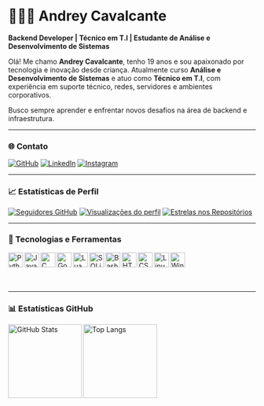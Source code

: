 # 👨🏻‍💻 Andrey Cavalcante

**Backend Developer | Técnico em T.I | Estudante de Análise e Desenvolvimento de Sistemas**

Olá! Me chamo **Andrey Cavalcante**, tenho 19 anos e sou apaixonado por tecnologia e inovação desde criança. Atualmente curso **Análise e Desenvolvimento de Sistemas** e atuo como **Técnico em T.I**, com experiência em suporte técnico, redes, servidores e ambientes corporativos.

Busco sempre aprender e enfrentar novos desafios na área de backend e infraestrutura.

---

### 🌐 Contato

[![GitHub](https://img.shields.io/badge/-GitHub-181717?style=for-the-badge&logo=github&logoColor=white)](https://github.com/andreyalmeidaa)
[![LinkedIn](https://img.shields.io/badge/-LinkedIn-0e76a8?style=for-the-badge&logo=linkedin&logoColor=white)](https://www.linkedin.com/in/andreyalmeidaa)
[![Instagram](https://img.shields.io/badge/-@andrey.mag_-E4405F?style=for-the-badge&logo=instagram&logoColor=white)](https://www.instagram.com/andrey.mag_)

---

### 📈 Estatísticas de Perfil

[![Seguidores GitHub](https://img.shields.io/github/followers/andreyalmeidaa?label=Seguidores&style=for-the-badge)](https://github.com/andreyalmeidaa)
[![Visualizações do perfil](https://komarev.com/ghpvc/?username=andreyalmeidaa&style=for-the-badge)](https://github.com/andreyalmeidaa)
[![Estrelas nos Repositórios](https://img.shields.io/github/stars/andreyalmeidaa?label=Estrelas&style=for-the-badge)](https://github.com/andreyalmeidaa?tab=stars)

---

### 🧰 Tecnologias e Ferramentas

<img align="left" alt="Python" width="30px" src="https://cdn.jsdelivr.net/gh/devicons/devicon@latest/icons/python/python-original.svg" />&nbsp;&nbsp;
<img align="left" alt="Java" width="30px" src="https://cdn.jsdelivr.net/gh/devicons/devicon@latest/icons/java/java-original.svg" />&nbsp;&nbsp;
<img align="left" alt="C" width="30px" src="https://cdn.jsdelivr.net/gh/devicons/devicon@latest/icons/c/c-original.svg" />&nbsp;&nbsp;
<img align="left" alt="Go" width="30px" src="https://cdn.jsdelivr.net/gh/devicons/devicon@latest/icons/go/go-original.svg" />&nbsp;&nbsp;
<img align="left" alt="Lua" width="30px" src="https://cdn.jsdelivr.net/gh/devicons/devicon@latest/icons/lua/lua-original.svg" />&nbsp;&nbsp;
<img align="left" alt="SQLite" width="30px" src="https://cdn.jsdelivr.net/gh/devicons/devicon@latest/icons/sqlite/sqlite-original.svg" />&nbsp;&nbsp;
<img align="left" alt="Bash" width="30px" src="https://cdn.jsdelivr.net/gh/devicons/devicon@latest/icons/bash/bash-original.svg" />&nbsp;&nbsp;
<img align="left" alt="HTML" width="30px" src="https://cdn.jsdelivr.net/gh/devicons/devicon@latest/icons/html5/html5-original.svg" />&nbsp;&nbsp;
<img align="left" alt="CSS" width="30px" src="https://cdn.jsdelivr.net/gh/devicons/devicon@latest/icons/css3/css3-original.svg" />&nbsp;&nbsp;
<img align="left" alt="Linux" width="30px" src="https://cdn.jsdelivr.net/gh/devicons/devicon@latest/icons/linux/linux-original.svg" />&nbsp;&nbsp;
<img align="left" alt="Windows" width="30px" src="https://cdn.jsdelivr.net/gh/devicons/devicon@latest/icons/windows8/windows8-original.svg" />

<br/><br/>

---

### 📊 Estatísticas GitHub

<img 
  align="left" 
  alt="GitHub Stats" 
  height="150" 
  src="https://github-readme-stats.vercel.app/api?username=andreyalmeidaa&show_icons=true&theme=tokyonight&include_all_commits=true&locale=pt-br" 
/>
<img 
  align="left" 
  alt="Top Langs" 
  height="150" 
  src="https://github-readme-stats.vercel.app/api/top-langs/?username=andreyalmeidaa&theme=tokyonight&layout=compact&custom_title=Linguagens%20Mais%20Usadas&langs_count=8" 
/>

<br clear="both"/>
